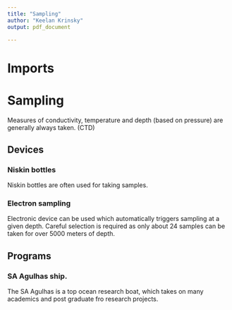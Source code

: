 ```yaml
---
title: "Sampling"
author: "Keelan Krinsky"
output: pdf_document

---
```


# Imports

# Sampling
Measures of conductivity, temperature and depth (based on pressure) are generally always taken. (CTD)

## Devices

### Niskin bottles
Niskin bottles are often used for taking samples. 

### Electron sampling 
Electronic device can be used which automatically triggers sampling at a given depth. Careful selection is required as only about 24 samples can be taken for over 5000 meters of depth. 

## Programs

### SA Agulhas ship.
The SA Agulhas is a top ocean research boat, which takes on many academics and post graduate fro research projects. 



